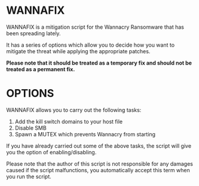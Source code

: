 # WANNAFIX

WANNAFIX is a mitigation script for the Wannacry Ransomware that has been spreading lately.

It has a series of options which allow you to decide how you want to mitigate the threat while applying the appropriate patches.

<b>Please note that it should be treated as a temporary fix and should not be treated as a permanent fix.</b>

# OPTIONS

WANNAFIX allows you to carry out the following tasks:

1) Add the kill switch domains to your host file
2) Disable SMB
3) Spawn a MUTEX which prevents Wannacry from starting

If you have already carried out some of the above tasks, the script will give you the option of enabling/disabling.

Please note that the author of this script is not responsible for any damages caused if the script malfunctions, you automatically accept this term when you run the script.
